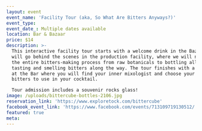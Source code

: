 ```yaml
---
layout: event
event_name: 'Facility Tour (aka, So What Are Bitters Anyways?)'
event_type:
event_date_: Multiple dates available
location: Bar & Bazaar
price: $14
description: >-
  This interactive facility tour starts with a welcome drink in the Bazaar. We
  will go behind the scenes in the production facility, where we will navigate
  the entire bitters-making process from raw botanicals to bottling all while
  tasting and smelling bitters along the way. The tour finishes with a cocktail
  at the Bar where you will find your inner mixologist and choose your own
  bitters to use in your cocktail.

  Tour admission includes a souvenir rocks glass!
image: /uploads/bittercube-bottles-2106.jpg
reservation_link: 'https://www.exploretock.com/bittercube'
facebook_event_link: 'https://www.facebook.com/events/713109719130512/'
featured: true
meta:
---
```



